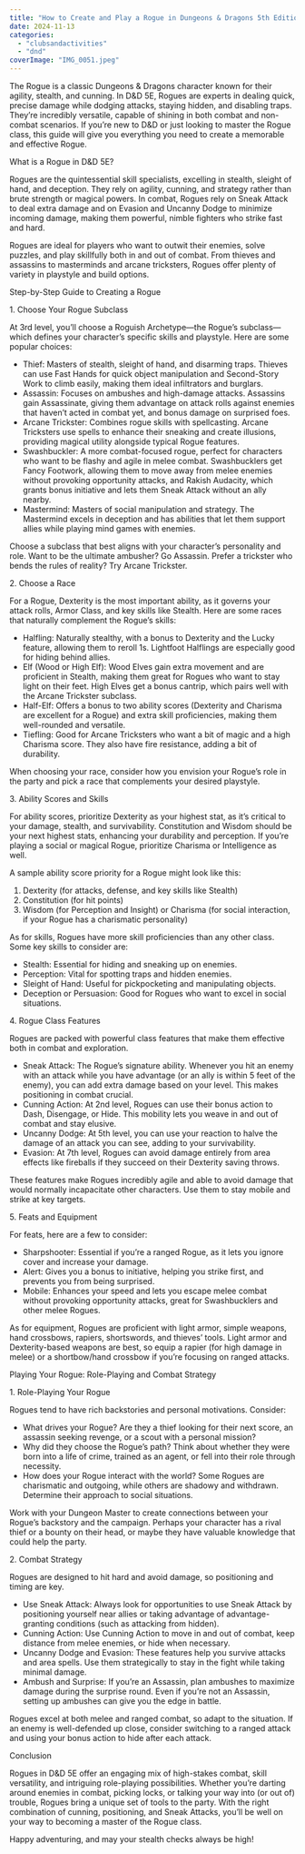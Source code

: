 ```yaml
---
title: "How to Create and Play a Rogue in Dungeons & Dragons 5th Edition"
date: 2024-11-13
categories: 
  - "clubsandactivities"
  - "dnd"
coverImage: "IMG_0051.jpeg"
---
```


The Rogue is a classic Dungeons & Dragons character known for their agility, stealth, and cunning. In D&D 5E, Rogues are experts in dealing quick, precise damage while dodging attacks, staying hidden, and disabling traps. They’re incredibly versatile, capable of shining in both combat and non-combat scenarios. If you’re new to D&D or just looking to master the Rogue class, this guide will give you everything you need to create a memorable and effective Rogue.

What is a Rogue in D&D 5E?

Rogues are the quintessential skill specialists, excelling in stealth, sleight of hand, and deception. They rely on agility, cunning, and strategy rather than brute strength or magical powers. In combat, Rogues rely on Sneak Attack to deal extra damage and on Evasion and Uncanny Dodge to minimize incoming damage, making them powerful, nimble fighters who strike fast and hard.

Rogues are ideal for players who want to outwit their enemies, solve puzzles, and play skillfully both in and out of combat. From thieves and assassins to masterminds and arcane tricksters, Rogues offer plenty of variety in playstyle and build options.

Step-by-Step Guide to Creating a Rogue

1\. Choose Your Rogue Subclass

At 3rd level, you’ll choose a Roguish Archetype—the Rogue’s subclass—which defines your character’s specific skills and playstyle. Here are some popular choices:

- Thief: Masters of stealth, sleight of hand, and disarming traps. Thieves can use Fast Hands for quick object manipulation and Second-Story Work to climb easily, making them ideal infiltrators and burglars.
- Assassin: Focuses on ambushes and high-damage attacks. Assassins gain Assassinate, giving them advantage on attack rolls against enemies that haven’t acted in combat yet, and bonus damage on surprised foes.
- Arcane Trickster: Combines rogue skills with spellcasting. Arcane Tricksters use spells to enhance their sneaking and create illusions, providing magical utility alongside typical Rogue features.
- Swashbuckler: A more combat-focused rogue, perfect for characters who want to be flashy and agile in melee combat. Swashbucklers get Fancy Footwork, allowing them to move away from melee enemies without provoking opportunity attacks, and Rakish Audacity, which grants bonus initiative and lets them Sneak Attack without an ally nearby.
- Mastermind: Masters of social manipulation and strategy. The Mastermind excels in deception and has abilities that let them support allies while playing mind games with enemies.

Choose a subclass that best aligns with your character’s personality and role. Want to be the ultimate ambusher? Go Assassin. Prefer a trickster who bends the rules of reality? Try Arcane Trickster.

2\. Choose a Race

For a Rogue, Dexterity is the most important ability, as it governs your attack rolls, Armor Class, and key skills like Stealth. Here are some races that naturally complement the Rogue’s skills:

- Halfling: Naturally stealthy, with a bonus to Dexterity and the Lucky feature, allowing them to reroll 1s. Lightfoot Halflings are especially good for hiding behind allies.
- Elf (Wood or High Elf): Wood Elves gain extra movement and are proficient in Stealth, making them great for Rogues who want to stay light on their feet. High Elves get a bonus cantrip, which pairs well with the Arcane Trickster subclass.
- Half-Elf: Offers a bonus to two ability scores (Dexterity and Charisma are excellent for a Rogue) and extra skill proficiencies, making them well-rounded and versatile.
- Tiefling: Good for Arcane Tricksters who want a bit of magic and a high Charisma score. They also have fire resistance, adding a bit of durability.

When choosing your race, consider how you envision your Rogue’s role in the party and pick a race that complements your desired playstyle.

3\. Ability Scores and Skills

For ability scores, prioritize Dexterity as your highest stat, as it’s critical to your damage, stealth, and survivability. Constitution and Wisdom should be your next highest stats, enhancing your durability and perception. If you’re playing a social or magical Rogue, prioritize Charisma or Intelligence as well.

A sample ability score priority for a Rogue might look like this:

1. Dexterity (for attacks, defense, and key skills like Stealth)
2. Constitution (for hit points)
3. Wisdom (for Perception and Insight) or Charisma (for social interaction, if your Rogue has a charismatic personality)

As for skills, Rogues have more skill proficiencies than any other class. Some key skills to consider are:

- Stealth: Essential for hiding and sneaking up on enemies.
- Perception: Vital for spotting traps and hidden enemies.
- Sleight of Hand: Useful for pickpocketing and manipulating objects.
- Deception or Persuasion: Good for Rogues who want to excel in social situations.

4\. Rogue Class Features

Rogues are packed with powerful class features that make them effective both in combat and exploration.

- Sneak Attack: The Rogue’s signature ability. Whenever you hit an enemy with an attack while you have advantage (or an ally is within 5 feet of the enemy), you can add extra damage based on your level. This makes positioning in combat crucial.
- Cunning Action: At 2nd level, Rogues can use their bonus action to Dash, Disengage, or Hide. This mobility lets you weave in and out of combat and stay elusive.
- Uncanny Dodge: At 5th level, you can use your reaction to halve the damage of an attack you can see, adding to your survivability.
- Evasion: At 7th level, Rogues can avoid damage entirely from area effects like fireballs if they succeed on their Dexterity saving throws.

These features make Rogues incredibly agile and able to avoid damage that would normally incapacitate other characters. Use them to stay mobile and strike at key targets.

5\. Feats and Equipment

For feats, here are a few to consider:

- Sharpshooter: Essential if you’re a ranged Rogue, as it lets you ignore cover and increase your damage.
- Alert: Gives you a bonus to initiative, helping you strike first, and prevents you from being surprised.
- Mobile: Enhances your speed and lets you escape melee combat without provoking opportunity attacks, great for Swashbucklers and other melee Rogues.

As for equipment, Rogues are proficient with light armor, simple weapons, hand crossbows, rapiers, shortswords, and thieves’ tools. Light armor and Dexterity-based weapons are best, so equip a rapier (for high damage in melee) or a shortbow/hand crossbow if you’re focusing on ranged attacks.

Playing Your Rogue: Role-Playing and Combat Strategy

1\. Role-Playing Your Rogue

Rogues tend to have rich backstories and personal motivations. Consider:

- What drives your Rogue? Are they a thief looking for their next score, an assassin seeking revenge, or a scout with a personal mission?
- Why did they choose the Rogue’s path? Think about whether they were born into a life of crime, trained as an agent, or fell into their role through necessity.
- How does your Rogue interact with the world? Some Rogues are charismatic and outgoing, while others are shadowy and withdrawn. Determine their approach to social situations.

Work with your Dungeon Master to create connections between your Rogue’s backstory and the campaign. Perhaps your character has a rival thief or a bounty on their head, or maybe they have valuable knowledge that could help the party.

2\. Combat Strategy

Rogues are designed to hit hard and avoid damage, so positioning and timing are key.

- Use Sneak Attack: Always look for opportunities to use Sneak Attack by positioning yourself near allies or taking advantage of advantage-granting conditions (such as attacking from hidden).
- Cunning Action: Use Cunning Action to move in and out of combat, keep distance from melee enemies, or hide when necessary.
- Uncanny Dodge and Evasion: These features help you survive attacks and area spells. Use them strategically to stay in the fight while taking minimal damage.
- Ambush and Surprise: If you’re an Assassin, plan ambushes to maximize damage during the surprise round. Even if you’re not an Assassin, setting up ambushes can give you the edge in battle.

Rogues excel at both melee and ranged combat, so adapt to the situation. If an enemy is well-defended up close, consider switching to a ranged attack and using your bonus action to hide after each attack.

Conclusion

Rogues in D&D 5E offer an engaging mix of high-stakes combat, skill versatility, and intriguing role-playing possibilities. Whether you’re darting around enemies in combat, picking locks, or talking your way into (or out of) trouble, Rogues bring a unique set of tools to the party. With the right combination of cunning, positioning, and Sneak Attacks, you’ll be well on your way to becoming a master of the Rogue class.

Happy adventuring, and may your stealth checks always be high!
